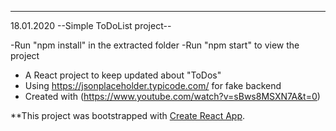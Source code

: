 ---

18.01.2020
--Simple ToDoList project--

-Run "npm install" in the extracted folder
-Run "npm start" to view the project

- A React project to keep updated about "ToDos"
- Using https://jsonplaceholder.typicode.com/ for fake backend
- Created with (https://www.youtube.com/watch?v=sBws8MSXN7A&t=0)

\*\*This project was bootstrapped with [Create React App](https://github.com/facebook/create-react-app).

